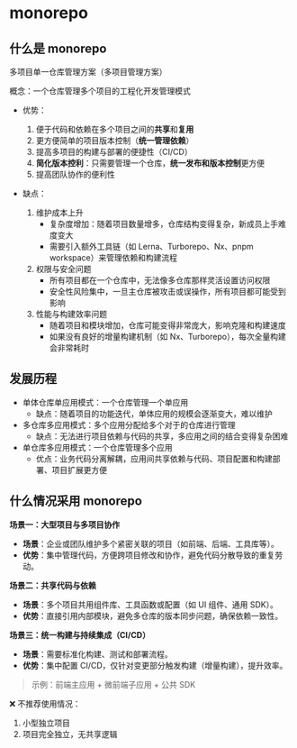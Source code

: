 # monorepo

## 什么是 monorepo

多项目单一仓库管理方案（多项目管理方案）

概念：一个仓库管理多个项目的工程化开发管理模式

- 优势：

  1. 便于代码和依赖在多个项目之间的**共享**和**复用**
  2. 更方便简单的项目版本控制（**统一管理依赖**）
  3. 提高多项目的构建与部署的便捷性（CI/CD）
  4. **简化版本控利**：只需要管理一个仓库，**统一发布和版本控制**更方便
  5. 提高团队协作的便利性

- 缺点：

  1. 维护成本上升
     - 复杂度增加：随着项目数量增多，仓库结构变得复杂，新成员上手难度变大
     - 需要引入额外工具链（如 Lerna、Turborepo、Nx、pnpm workspace）来管理依赖和构建流程
  2. 权限与安全问题
     - 所有项目都在一个仓库中，无法像多仓库那样灵活设置访问权限
     - 安全性风险集中，一旦主仓库被攻击或误操作，所有项目都可能受到影响
  3. 性能与构建效率问题
     - 随着项目和模块增加，仓库可能变得非常庞大，影响克隆和构建速度
     - 如果没有良好的增量构建机制（如 Nx、Turborepo），每次全量构建会非常耗时

## 发展历程

- 单体仓库单应用模式：一个仓库管理一个单应用
  - 缺点：随着项目的功能迭代，单体应用的规模会逐渐变大，难以维护
- 多仓库多应用模式：多个应用分配给多个对于的仓库进行管理
  - 缺点：无法进行项目依赖与代码的共享，多应用之间的结合变得复杂困难
- 单仓库多应用模式：一个仓库管理多个应用
  - 优点：业务代码分离解耦，应用间共享依赖与代码、项目配置和构建部署、项目扩展更方便

## 什么情况采用 monorepo

**场景一：大型项目与多项目协作**

- **场景**：企业或团队维护多个紧密关联的项目（如前端、后端、工具库等）。
- **优势**：集中管理代码，方便跨项目修改和协作，避免代码分散导致的重复劳动。

**场景二：共享代码与依赖**

- **场景**：多个项目共用组件库、工具函数或配置（如 UI 组件、通用 SDK）。
- **优势**：直接引用内部模块，避免多仓库的版本同步问题，确保依赖一致性。

**场景三：统一构建与持续集成（CI/CD）**

- **场景**：需要标准化构建、测试和部署流程。
- **优势**：集中配置 CI/CD，仅针对变更部分触发构建（增量构建），提升效率。

> 示例：前端主应用 + 微前端子应用 + 公共 SDK

❌ 不推荐使用情况：

1. 小型独立项目
2. 项目完全独立，无共享逻辑
